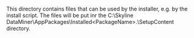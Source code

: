 This directory contains files that can be used by the installer, e.g. by the install script. The files will be put inr the C:\Skyline DataMiner\AppPackages\Installed\<PackageName>.<PackageVersion>\SetupContent directory.

